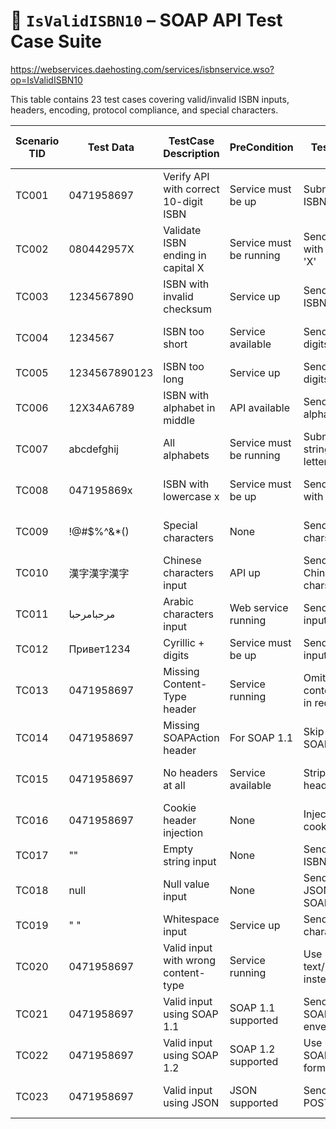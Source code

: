 # 📘 `IsValidISBN10` – SOAP API Test Case Suite

https://webservices.daehosting.com/services/isbnservice.wso?op=IsValidISBN10

This table contains 23 test cases covering valid/invalid ISBN inputs, headers, encoding, protocol compliance, and special characters.

| Scenario TID | Test Data    | TestCase Description                  | PreCondition            | TestSteps                     | Expected Result     | Actual Result | Steps to Execute         | Expected Result     | Actual Result | Status  | Executed QA Name | Misc               | Priority | Is Automated |
|--------------|--------------|---------------------------------------|--------------------------|-------------------------------|----------------------|----------------|---------------------------|----------------------|----------------|---------|-------------------|---------------------|----------|--------------|
| TC001        | 0471958697   | Verify API with correct 10-digit ISBN | Service must be up       | Submit valid ISBN             | true                 |                | POST SOAP request         | true                 |                | Pending |                   | Standard test        | High     | Yes          |
| TC002        | 080442957X   | Validate ISBN ending in capital X     | Service must be running  | Send request with capital 'X' | true                 |                | SOAP/JSON request         | true                 |                | Pending |                   | Valid 'X' case       | High     | Yes          |
| TC003        | 1234567890   | ISBN with invalid checksum            | Service up               | Send invalid ISBN             | false                |                | Execute POST              | false                |                | Pending |                   | Invalid check digit  | High     | Yes          |
| TC004        | 1234567      | ISBN too short                        | Service available        | Send <10 digits               | false                |                | Check length handling     | false                |                | Pending |                   | Length error         | Medium   | Yes          |
| TC005        | 1234567890123| ISBN too long                         | Service up               | Send 13 digits                | false                |                | Validate response         | false                |                | Pending |                   | Should be rejected   | Medium   | Yes          |
| TC006        | 12X34A6789   | ISBN with alphabet in middle          | API available            | Send alphanumeric             | false                |                | POST the malformed ISBN   | false                |                | Pending |                   | Invalid chars         | High     | Yes          |
| TC007        | abcdefghij   | All alphabets                         | Service must be running  | Submit full string of letters| false                |                | Call API                  | false                |                | Pending |                   | Not numeric           | Medium   | Yes          |
| TC008        | 047195869x   | ISBN with lowercase x                 | Service must be up       | Send ISBN with small 'x'      | false                |                | Execute call              | false                |                | Pending |                   | Case sensitivity test| Medium   | Yes          |
| TC009        | !@#$%^&*()   | Special characters                    | None                     | Send special chars            | false                |                | Check handling            | false                |                | Pending |                   | Should return false  | Medium   | Yes          |
| TC010        | 漢字漢字漢字  | Chinese characters input              | API up                   | Send Chinese chars            | false                |                | Test UTF-8 encoded body   | false                |                | Pending |                   | Unicode rejection     | Medium   | Yes          |
| TC011        | مرحبامرحبا   | Arabic characters input               | Web service running      | Send Arabic input             | false                |                | Validate                  | false                |                | Pending |                   | Should not be valid  | Medium   | Yes          |
| TC012        | Привет1234   | Cyrillic + digits                     | Service must be up       | Send Cyrillic input           | false                |                | Try mixed format          | false                |                | Pending |                   | Should fail           | Medium   | Yes          |
| TC013        | 0471958697   | Missing Content-Type header           | Service running          | Omit content-type in request  | HTTP error / failure |                | Submit SOAP request       | HTTP 415 or Fault    |                | Pending |                   | Header validation     | High     | Yes          |
| TC014        | 0471958697   | Missing SOAPAction header             | For SOAP 1.1             | Skip SOAPAction               | SOAP fault           |                | Call without header       | SOAP Fault           |                | Pending |                   | Needed in SOAP 1.1    | High     | Yes          |
| TC015        | 0471958697   | No headers at all                     | Service available        | Strip all headers             | HTTP error           |                | Raw POST                  | HTTP 400 or 415      |                | Pending |                   | Protocol test         | Medium   | Yes          |
| TC016        | 0471958697   | Cookie header injection               | None                     | Inject fake cookies           | true                 |                | Inject cookies in request | true                 |                | Pending |                   | Should ignore cookies | Low      | Yes          |
| TC017        | ""           | Empty string input                    | None                     | Send empty ISBN               | false or error       |                | Send empty value          | false                |                | Pending |                   | Should reject         | High     | Yes          |
| TC018        | null         | Null value input                      | None                     | Send null in JSON or SOAP     | false or error       |                | Submit null input         | false or error       |                | Pending |                   | Depends on parser     | High     | Yes          |
| TC019        | " "          | Whitespace input                      | Service up               | Send space character          | false                |                | Execute POST              | false                |                | Pending |                   | Treat as invalid      | Medium   | Yes          |
| TC020        | 0471958697   | Valid input with wrong content-type   | Service running          | Use text/plain instead        | HTTP error           |                | Send with wrong header    | HTTP 415             |                | Pending |                   | Header strictness     | High     | Yes          |
| TC021        | 0471958697   | Valid input using SOAP 1.1            | SOAP 1.1 supported       | Send valid SOAP 1.1 envelope  | true                 |                | Format SOAP request       | true                 |                | Pending |                   | Protocol validation   | High     | Yes          |
| TC022        | 0471958697   | Valid input using SOAP 1.2            | SOAP 1.2 supported       | Use proper SOAP 1.2 format    | true                 |                | Send SOAP 1.2 request     | true                 |                | Pending |                   | Protocol validation   | High     | Yes          |
| TC023        | 0471958697   | Valid input using JSON                | JSON supported           | Send JSON POST                | true                 |                | Proper content-type + body| true                 |                | Pending |                   | Format-sensitive      | High     | Yes          |
